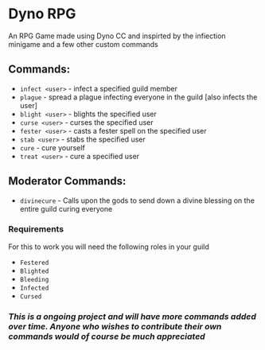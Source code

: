 # Dyno RPG
An RPG Game made using Dyno CC and inspirted by the infiection minigame and a few other custom commands

## Commands:
- `infect <user>` - infect a specified guild member
- `plague` - spread a plague infecting everyone in the guild [also infects the user]
- `blight <user>` - blights the specified user
- `curse <user>` - curses the specified user
- `fester <user>` - casts a fester spell on the specified user
- `stab <user>` - stabs the specified user
- `cure` - cure yourself
- `treat <user>` - cure a specified user

## Moderator Commands:
- `divinecure` - Calls upon the gods to send down a divine blessing on the entire guild curing everyone


### Requirements
For this to work you will need the following roles in your guild

- `Festered`
- `Blighted`
- `Bleeding`
- `Infected`
- `Cursed`


### *This is a ongoing project and will have more commands added over time. Anyone who wishes to contribute their own commands would of course be much appreciated*
